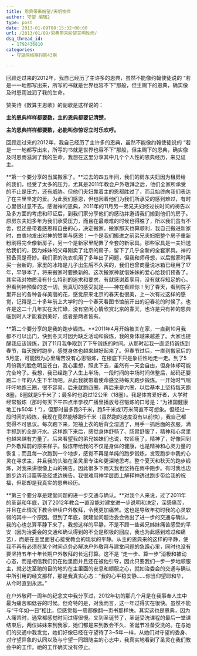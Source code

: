 ```yaml
---
title: 恩典带来盼望/天明牧师
author: 守望 编辑2
type: post
date: 2013-01-09T08:15:32+00:00
url: /2013/01/09/恩典带来盼望天明牧师/
dsq_thread_id:
  - 1792436810
categories:
  - 守望网络期刊第43期

---
```

回顾走过来的2012年，我自己经历了主许多的恩典，虽然不能像约翰使徒说的 “若是一一地都写出来，所写的书就是世界也容不下”那般，但主赐下的恩典，确实像及时恩雨滋润了我的生命。<!--more-->

赞美诗《数算主恩歌》的副歌是这样说的：

**主的恩典样样都要数，主的恩典都要记清楚，**

**主的恩典样样都要数，必能叫你惊讶立时乐欢呼。**

回顾走过来的2012年，我自己经历了主许多的恩典，虽然不能像约翰使徒说的 “若是一一地都写出来，所写的书就是世界也容不下”那般，但主赐下的恩典，确实像及时恩雨滋润了我的生命。我想在这里分享其中几个个人性的恩典经历，来见证主。

**第一个要分享的当属搬家了。**过去的四五年间，我们的房东夫妇因为租房给的我们，经受了太多的压力，尤其是2011年教会户外敬拜之后，他们全家所承受的不止是压力，还有威胁。但他们夫妇靠着主的恩都胜过了，而且始终向我们表达了在主里坚定的爱。为此我们感恩，但也因着他们为我们所承受的感到难过，有时心里很过意不去。感谢神的恩典，2011年的11月另一弟兄夫妇经过长时间的祷告以及多方面的考虑和印证后，到我们家分享他们的感动并邀请我们搬到他们的房子。原房东夫妇多年为我们承受压力，而且在最艰难的时候也得胜了，所以我们虽有不舍，但还是带着感恩和自由的心，决定搬家。搬家那天也算顺利，我自己搬进新家时，由衷地发出对神的赞美与感恩：一个是我们搬进之前弟兄夫妇把整个房子重新粉刷得完全像新房子，另一个是新家里配置了全套的新家具。那些家具是一夫妇送给我们的，因为姊妹的父母刚卖了北京的房子，留下了几乎全新的全套家具。神的预备真是奇妙。我们家的洗衣机用了多年出了问题，但我和师母想，以后搬家时再买一台新的，家里的冰箱是儿子出生后不久买的，我们也曾商量说冰箱已经用了17年，早够本了，将来搬家时要换新的。这次搬家神就借姊妹的爱心给我们预备了。其实我对物质没有什么特别的追求和要求，有就感谢着享用，没有就存知足的心。但看到神预备的这一切，我真切的感受就是——神在看顾你！到了春天，看到院子里开出的各种各样美丽的花，感觉原来北京的春天也很美，上一次有过这样的感觉，记得是二十多年前上大学时的一个春天看图书馆前开出的迎春花的时候了。也许是这二十几年实在太忙碌，没有空闲心情欣赏北京的春天，也许是只有神的恩典临到时人才能看到美好，或者是两者皆有。

**第二个要分享的是我的跑步锻炼。**2011年4月开始被关在家，一直到10月我都不可以出门，快到冬天时因为缺乏活动和锻炼，我的身体越来越差了。大家也提醒我应该锻炼，到了11月我争取到了下午锻炼的时间。从那时起我一直坚持锻炼到春节，每天按时跑步，感觉身体也越来越好起来了。但春节过后，一直到搬家后的5月底，可能因为心里痛苦没有心思锻炼，在楼底下只是象征性地走一走。到了5月份我的脸色明显苍白，我心里想，照此下去，虽然有一天会自由，但身体却可能完全垮了。我想，我已经跑了人生上半场，一段时间的中场时间休整后，起码还要跑二十年的人生下半场吧。从此我就带着使命感坚持每天跑步锻炼。一开始时气喘吁吁地跑三圈，很不容易，后来就跑四圈，再后来是六圈，以后基本上坚持每天跑8圈，8圈就是5千米了；最多时也跑过12公里（18圈）。我是体育爱好者，大学时经常锻炼（那时每天下午四点半学校广播里播放号召锻炼的口号是：“为祖国健康地工作50年！”），但那时最多跑3千米，跑5千米或1万米简直不可想象。但经过一段时间的锻炼，我现在竟然能够跑5千米（虽然跑的速度没有以前快），我自己都觉得不可思议。每次跑下来，短袖上衣的后背全湿透了，用手一抓后面的衣服，满手抓到的全是汗水。这样跑下来后，感觉身体舒畅了、肠胃舒服了，精神和心灵里也越来越有力量了。后来看望我的弟兄姊妹们也说，牧师瘦了，精神了，好像回到户外敬拜前的原来样子。锻炼带给我的不仅是身体的健康，也是精神和心灵力量的恢复；而且每一次跑到一个地步，感觉不再是单纯的跑步锻炼，发现跑步中我的心灵在寻求主，并且我的头脑在圣灵里专注和更深地思考。整个夏天和秋天的跑步锻炼，对我来讲很像上山的祷告。因此很多下雨天我也坚持在雨中跑步。有时我也边跑步边听诗篇等圣经或边祷告。我很难用神学层面上解释神透过跑步带给我的祝福，但那却是我真实的恩典经历。

**第三个要分享是建堂问题的进一步交通与确认。**对我个人来说，过了2011年的圣诞和年底，到了2012年教会一直没能对建堂进一步说明和决定，深感痛苦，并且在此情况下教会继续户外敬拜，令我更加痛苦。这也是导致年初时我的心灵软弱的其中一个原因。但到了年底，就建堂问题治委会做出了进一步的交通与确认，我的心也总算平静下来了。我想这样的平静，不是不顾一些弟兄姊妹痛苦感受的平安（因为治委会的交通和确认得到的不全是积极的回应，我也为此感到难过和痛苦），而是在主里面甘心接受教会的现状的平静。从主的恩典来的这样的平静，使我不再有必须在某个时间点务必解决户外敬拜与建堂问题的急躁心里，同时也没有要坚持五年十年长期户外敬拜的长远打算。这不是 “走一步、算一步”消极和被动心态，而是相信我们仍在他里面并且还在被他引导，因此只要我们一步一步地顺服主，就必达至祂的目的地的在主里面的安息和顺服之心，就如治委会的交通与确认中所引用的经文那样，那是我真实心态：“我的心平稳安静……你当仰望耶和华，从今时直到永远。”

在户外敬拜一周年的纪念文中我分享过，2012年初的那几个月是在我事奉人生中最为痛苦和低谷的时候。但奇特的是，对我而言，这一年过得实在很快。虽然不能与“千年如一日”相比，但感觉每一周都像翻一页书那样快。其实这也是恩典，因为人痛苦时，通常都感觉时间过得很慢。又到圣诞节了，圣诞受洗课程的最后一堂课结束后，两位姊妹来到我家，她们都是来到教会不久、圣诞节准备受洗的。在与她们的交通中我发觉，她们好像已经在守望待了3~5年一样，从她们对守望的委身、对守望异象的认同以及与守望一同跟随主的心志中，我真实地看到了圣灵在我们教会中的工作。祂的工作确实没有停止。

&nbsp;